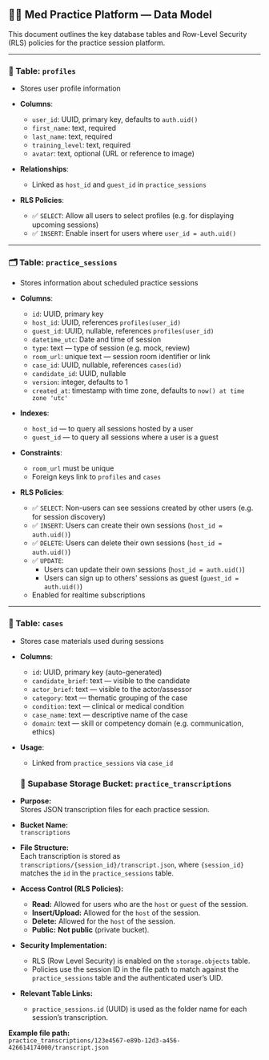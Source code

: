 
## 🧑‍⚕️ Med Practice Platform — Data Model

This document outlines the key database tables and Row-Level Security (RLS) policies for the practice session platform.

---

### 👤 Table: `profiles`

- Stores user profile information  
- **Columns**:
  - `user_id`: UUID, primary key, defaults to `auth.uid()`
  - `first_name`: text, required
  - `last_name`: text, required
  - `training_level`: text, required
  - `avatar`: text, optional (URL or reference to image)

- **Relationships**:
  - Linked as `host_id` and `guest_id` in `practice_sessions`

- **RLS Policies**:
  - ✅ `SELECT`: Allow all users to select profiles (e.g. for displaying upcoming sessions)
  - ✅ `INSERT`: Enable insert for users where `user_id = auth.uid()`

---

### 🗂️ Table: `practice_sessions`

- Stores information about scheduled practice sessions  
- **Columns**:
  - `id`: UUID, primary key
  - `host_id`: UUID, references `profiles(user_id)`
  - `guest_id`: UUID, nullable, references `profiles(user_id)`
  - `datetime_utc`: Date and time of session
  - `type`: text — type of session (e.g. mock, review)
  - `room_url`: unique text — session room identifier or link
  - `case_id`: UUID, nullable, references `cases(id)`
  - `candidate_id`: UUID, nullable
  - `version`: integer, defaults to 1
  - `created_at`: timestamp with time zone, defaults to `now() at time zone 'utc'`

- **Indexes**:
  - `host_id` — to query all sessions hosted by a user
  - `guest_id` — to query all sessions where a user is a guest

- **Constraints**:
  - `room_url` must be unique
  - Foreign keys link to `profiles` and `cases`

- **RLS Policies**:
  - ✅ `SELECT`: Non-users can see sessions created by other users (e.g. for session discovery)
  - ✅ `INSERT`: Users can create their own sessions (`host_id = auth.uid()`)
  - ✅ `DELETE`: Users can delete their own sessions (`host_id = auth.uid()`)
  - ✅ `UPDATE`: 
    - Users can update their own sessions (`host_id = auth.uid()`)
    - Users can sign up to others' sessions as guest (`guest_id = auth.uid()`)
  - Enabled for realtime subscriptions

---

### 🧾 Table: `cases`

- Stores case materials used during sessions  
- **Columns**:
  - `id`: UUID, primary key (auto-generated)
  - `candidate_brief`: text — visible to the candidate
  - `actor_brief`: text — visible to the actor/assessor
  - `category`: text — thematic grouping of the case
  - `condition`: text — clinical or medical condition
  - `case_name`: text — descriptive name of the case
  - `domain`: text — skill or competency domain (e.g. communication, ethics)

- **Usage**:
  - Linked from `practice_sessions` via `case_id`


  ### 📁 Supabase Storage Bucket: `practice_transcriptions`

- **Purpose:**  
  Stores JSON transcription files for each practice session.

- **Bucket Name:**  
  `transcriptions`

- **File Structure:**  
  Each transcription is stored as `transcriptions/{session_id}/transcript.json`, where `{session_id}` matches the `id` in the `practice_sessions` table.

- **Access Control (RLS Policies):**
  - **Read:** Allowed for users who are the `host` or `guest` of the session.
  - **Insert/Upload:** Allowed for the `host` of the session.
  - **Delete:** Allowed for the `host` of the session.
  - **Public:** **Not public** (private bucket).

- **Security Implementation:**
  - RLS (Row Level Security) is enabled on the `storage.objects` table.
  - Policies use the session ID in the file path to match against the `practice_sessions` table and the authenticated user’s UID.

- **Relevant Table Links:**
  - `practice_sessions.id` (UUID) is used as the folder name for each session’s transcription.

**Example file path:**  
`practice_transcriptions/123e4567-e89b-12d3-a456-426614174000/transcript.json`